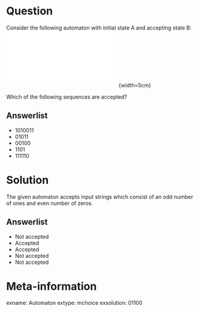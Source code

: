 


Question
========

Consider the following automaton with initial state A and accepting state B:
\
![](automaton.pdf){width=5cm}


Which of the following sequences are accepted?

Answerlist
----------
* 1010011
* 01011
* 00100
* 1101
* 111110


Solution
========

The given automaton accepts input strings which consist of an
odd number of ones and
even number of zeros.

Answerlist
----------
* Not accepted
* Accepted
* Accepted
* Not accepted
* Not accepted


Meta-information
================
exname: Automaton
extype: mchoice
exsolution: 01100
